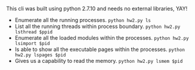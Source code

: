This cli was built using python 2.7.10 and needs no external libraries, YAY!

- Enumerate all the running processes.
`python hw2.py ls`
- List all the running threads within process boundary.
`python hw2.py lsthread $ppid`
- Enumerate all the loaded modules within the processes.
`python hw2.py lsimport $pid`
- Is able to show all the executable pages within the processes.
`python hw2.py lspages $pid`
- Gives us a capability to read the memory.
`python hw2.py lsmem $pid`